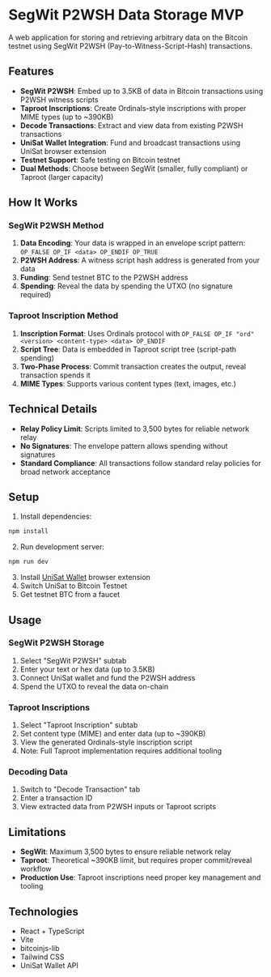 # SegWit P2WSH Data Storage MVP

A web application for storing and retrieving arbitrary data on the Bitcoin testnet using SegWit P2WSH (Pay-to-Witness-Script-Hash) transactions.

## Features

- **SegWit P2WSH**: Embed up to 3.5KB of data in Bitcoin transactions using P2WSH witness scripts
- **Taproot Inscriptions**: Create Ordinals-style inscriptions with proper MIME types (up to ~390KB)
- **Decode Transactions**: Extract and view data from existing P2WSH transactions
- **UniSat Wallet Integration**: Fund and broadcast transactions using UniSat browser extension
- **Testnet Support**: Safe testing on Bitcoin testnet
- **Dual Methods**: Choose between SegWit (smaller, fully compliant) or Taproot (larger capacity)

## How It Works

### SegWit P2WSH Method
1. **Data Encoding**: Your data is wrapped in an envelope script pattern: `OP_FALSE OP_IF <data> OP_ENDIF OP_TRUE`
2. **P2WSH Address**: A witness script hash address is generated from your data
3. **Funding**: Send testnet BTC to the P2WSH address
4. **Spending**: Reveal the data by spending the UTXO (no signature required)

### Taproot Inscription Method
1. **Inscription Format**: Uses Ordinals protocol with `OP_FALSE OP_IF "ord" <version> <content-type> <data> OP_ENDIF`
2. **Script Tree**: Data is embedded in Taproot script tree (script-path spending)
3. **Two-Phase Process**: Commit transaction creates the output, reveal transaction spends it
4. **MIME Types**: Supports various content types (text, images, etc.)

## Technical Details

- **Relay Policy Limit**: Scripts limited to 3,500 bytes for reliable network relay
- **No Signatures**: The envelope pattern allows spending without signatures
- **Standard Compliance**: All transactions follow standard relay policies for broad network acceptance

## Setup

1. Install dependencies:
```bash
npm install
```

2. Run development server:
```bash
npm run dev
```

3. Install [UniSat Wallet](https://unisat.io/) browser extension
4. Switch UniSat to Bitcoin Testnet
5. Get testnet BTC from a faucet

## Usage

### SegWit P2WSH Storage
1. Select "SegWit P2WSH" subtab
2. Enter your text or hex data (up to 3.5KB)
3. Connect UniSat wallet and fund the P2WSH address
4. Spend the UTXO to reveal the data on-chain

### Taproot Inscriptions
1. Select "Taproot Inscription" subtab
2. Set content type (MIME) and enter data (up to ~390KB)
3. View the generated Ordinals-style inscription script
4. Note: Full Taproot implementation requires additional tooling

### Decoding Data
1. Switch to "Decode Transaction" tab
2. Enter a transaction ID
3. View extracted data from P2WSH inputs or Taproot scripts

## Limitations

- **SegWit**: Maximum 3,500 bytes to ensure reliable network relay
- **Taproot**: Theoretical ~390KB limit, but requires proper commit/reveal workflow
- **Production Use**: Taproot inscriptions need proper key management and tooling

## Technologies

- React + TypeScript
- Vite
- bitcoinjs-lib
- Tailwind CSS
- UniSat Wallet API